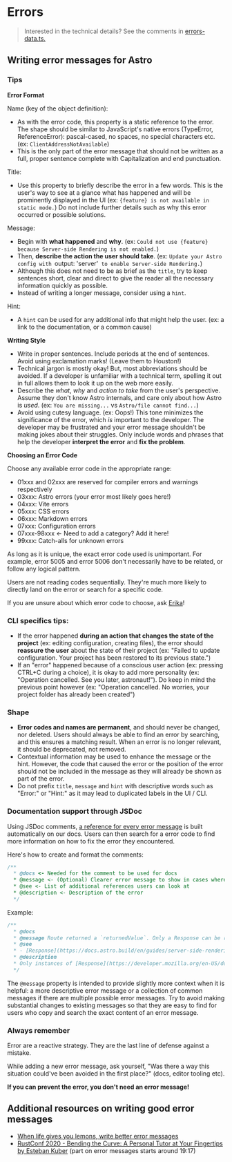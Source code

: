 # Errors

> Interested in the technical details? See the comments in [errors-data.ts.](./errors-data.ts)

## Writing error messages for Astro

### Tips
    
**Error Format**

Name (key of the object definition):
- As with the error code, this property is a static reference to the error. The shape should be similar to JavaScript's native errors (TypeError, ReferenceError): pascal-cased, no spaces, no special characters etc. (ex: `ClientAddressNotAvailable`)
- This is the only part of the error message that should not be written as a full, proper sentence complete with Capitalization and end punctuation.

Title:
- Use this property to briefly describe the error in a few words. This is the user's way to see at a glance what has happened and will be prominently displayed in the UI (ex: `{feature} is not available in static mode.`) Do not include further details such as why this error occurred or possible solutions.

Message:
- Begin with **what happened** and **why**. (ex: `Could not use {feature} because Server⁠-⁠side Rendering is not enabled.`)
- Then, **describe the action the user should take**. (ex: `Update your Astro config with `output: 'server'` to enable Server⁠-⁠side Rendering.`)
- Although this does not need to be as brief as the `title`, try to keep sentences short, clear and direct to give the reader all the necessary information quickly as possible.
- Instead of writing a longer message, consider using a `hint`.

Hint:
- A `hint` can be used for any additional info that might help the user. (ex: a link to the documentation, or a common cause)

**Writing Style**
- Write in proper sentences. Include periods at the end of sentences. Avoid using exclamation marks! (Leave them to Houston!)
- Technical jargon is mostly okay! But, most abbreviations should be avoided. If a developer is unfamiliar with a technical term, spelling it out in full allows them to look it up on the web more easily.
- Describe the _what_, _why_ and _action to take_ from the user's perspective. Assume they don't know Astro internals, and care only about how  Astro is _used_. (ex: `You are missing...` vs `Astro/file cannot find...`)
- Avoid using cutesy language. (ex: Oops!) This tone minimizes the significance of the error, which _is_ important to the developer. The developer may be frustrated and your error message shouldn't be making jokes about their struggles. Only include words and phrases that help the developer **interpret the error** and **fix the problem**.

**Choosing an Error Code**

Choose any available error code in the appropriate range:
- 01xxx and 02xxx are reserved for compiler errors and warnings respectively
- 03xxx: Astro errors (your error most likely goes here!)
- 04xxx: Vite errors
- 05xxx: CSS errors
- 06xxx: Markdown errors
- 07xxx: Configuration errors
- 07xxx-98xxx <- Need to add a category? Add it here!
- 99xxx: Catch-alls for unknown errors

As long as it is unique, the exact error code used is unimportant. For example, error 5005 and error 5006 don't necessarily have to be related, or follow any logical pattern.

Users are not reading codes sequentially. They're much more likely to directly land on the error or search for a specific code.

If you are unsure about which error code to choose, ask [Erika](https://github.com/Princesseuh)!

### CLI specifics tips:
- If the error happened **during an action that changes the state of the project** (ex: editing configuration, creating files), the error should **reassure the user** about the state of their project (ex: "Failed to update configuration. Your project has been restored to its previous state.")
- If an "error" happened because of a conscious user action (ex: pressing CTRL+C during a choice), it is okay to add more personality (ex: "Operation cancelled. See you later, astronaut!"). Do keep in mind the previous point however (ex: "Operation cancelled. No worries, your project folder has already been created")

### Shape
- **Error codes and names are permanent**, and should never be changed, nor deleted. Users should always be able to find an error by searching, and this ensures a matching result. When an error is no longer relevant, it should be deprecated, not removed.
- Contextual information may be used to enhance the message or the hint. However, the code that caused the error or the position of the error should not be included in the message as they will already be shown as part of the error.
- Do not prefix `title`, `message` and `hint` with descriptive words such as "Error:" or "Hint:" as it may lead to duplicated labels in the UI / CLI.

### Documentation support through JSDoc

Using JSDoc comments, [a reference for every error message](https://docs.astro.build/en/reference/error-reference/) is built automatically on our docs. Users can then search for a error code to find more information on how to fix the error they encountered.

Here's how to create and format the comments:

```js
/**
  * @docs <- Needed for the comment to be used for docs
  * @message <- (Optional) Clearer error message to show in cases where the original one is too complex (ex: because of conditional messages)
  * @see <- List of additional references users can look at
  * @description <- Description of the error
  */
```
Example:
```js
/**
  * @docs
  * @message Route returned a `returnedValue`. Only a Response can be returned from Astro files.
  * @see
  * - [Response](https://docs.astro.build/en/guides/server-side-rendering/#response)
  * @description
  * Only instances of [Response](https://developer.mozilla.org/en-US/docs/Web/API/Response) can be returned inside Astro files.
  */
```

The `@message` property is intended to provide slightly more context when it is helpful: a more descriptive error message or a collection of common messages if there are multiple possible error messages. Try to avoid making substantial changes to existing messages so that they are easy to find for users who copy and search the exact content of an error message.

### Always remember

Error are a reactive strategy. They are the last line of defense against a mistake.

While adding a new error message, ask yourself, "Was there a way this situation could've been avoided in the first place?" (docs, editor tooling etc). 

**If you can prevent the error, you don't need an error message!**

## Additional resources on writing good error messages

- [When life gives you lemons, write better error messages](https://wix-ux.com/when-life-gives-you-lemons-write-better-error-messages-46c5223e1a2f)
- [RustConf 2020 - Bending the Curve: A Personal Tutor at Your Fingertips by Esteban Kuber](https://www.youtube.com/watch?v=Z6X7Ada0ugE) (part on error messages starts around 19:17)
